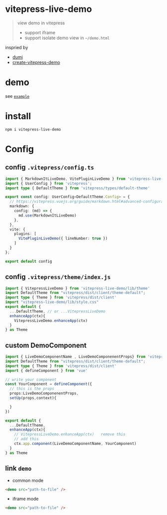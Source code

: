 # vitepress-live-demo

> view demo in vitepress
>  - support iframe 
>  - support isolate demo view in `~/demo.html`

inspried by 
- [dumi](https://d.umijs.org/zh-CN)
- [create-vitepress-demo](https://github.com/bowencool/create-vitepress-demo)

# demo

see [`example`](./example/)

# install 
```
npm i vitepress-live-demo
```

# Config


## config `.vitepress/config.ts`

```typescript
import { MarkdownItLiveDemo, VitePluginLiveDemo } from 'vitepress-live-demo'
import { UserConfig } from 'vitepress';
import type { DefaultTheme } from 'vitepress/types/default-theme'

export const config: UserConfig<DefaultTheme.Config> = {
  // https://vitepress.vuejs.org/guide/markdown.html#advanced-configuration
  markdown: {
    config: (md) => {
      md.use(MarkdownItLiveDemo)
    },
  },
  vite: {
    plugins: [
      VitePluginLiveDemo({ lineNumber: true })
    ]
  }
};

export default config
```

## config `.vitepress/theme/index.js`

```typescript
import { VitepressLiveDemo } from 'vitepress-live-demo/lib/theme'
import DefaultTheme from "vitepress/dist/client/theme-default";
import type { Theme } from 'vitepress/dist/client'
import "vitepress-live-demo/lib/style.css"
export default {
  ...DefaultTheme, // or ...VitepressLiveDemo
  enhanceApp(ctx){
    VitepressLiveDemo.enhanceApp(ctx)
  }
} as Theme
```

## custom DemoComponent 
```typescript
import { LiveDemoComponentName , LiveDemoComponenentProps} from 'vitepress-live-demo/lib/theme'
import DefaultTheme from "vitepress/dist/client/theme-default";
import type { Theme } from 'vitepress/dist/client'
import { defineComponent } from 'vue'

// write your component
const YourComponent = defineComponent({
  // this is the props 
  props:LiveDemoComponenentProps,
  setUp(props,context){

  }
})

export default {
  ...DefaultTheme, 
  enhanceApp(ctx){
    // VitepressLiveDemo.enhanceApp(ctx)   remove this
    // add this
    ctx.app.component(LiveDemoComponentName, YourComponent)
  }
} as Theme
```


## link `demo` 
- common mode
```markdown
<demo src="path-to-file" />
```

- iframe mode
```markdown
<demo src="path-to-file" />
```